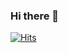 ### Hi there 👋

<!--
**yjyjyjcho/yjyjyjcho** is a ✨ _special_ ✨ repository because its `README.md` (this file) appears on your GitHub profile.

Here are some ideas to get you started:

- 🔭 i'm belong to bio data engineer in PNU medical school laboratory.
- 🔭 i am currently making career Ai recommendation system based on psychology at PNU Industry-Academic Cooperation Foundation.
- 🌱 i am currently learning ai recommendation system especaily graph based one 
- 👯 i'm interested in product management like ai service planning.
- 🤔 I’m looking for help with ...
- 💬 Ask me about ...
- 📫 How to reach me: yjyjyjcho@naver.com
- 😄 Pronouns: ...
- ⚡ Fun fact: ...
-->


[![Hits](https://hits.seeyoufarm.com/api/count/incr/badge.svg?url=https%3A%2F%2Fgithub.com%2Fyjyjyjcho&count_bg=%23E6FAD7&title_bg=%23030926&icon=&icon_color=%23E7E7E7&title=hits&edge_flat=false)](https://hits.seeyoufarm.com)

